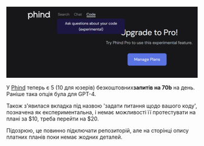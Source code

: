 <!--
date: 2024-04-06T10:08:30
photo: ![Photo](2024-04-06-10-08-30.jpg)


-->

![Photo](2024-04-06-10-08-30.jpg)

У [Phind](https://www.phind.com/)  теперь є 5 (10 для юзерів) безкоштовних**запитів на 70b**  на день. Раніше така опція була для GPT-4. 

Також з'явилася вкладка під назвою 'задати питання щодо вашого коду', позначена як експериментальна, і немає можливості її протестувати на плані за $10, треба перейти на $20. 

Підозрюю, це повинно підключати репозиторій, але на сторінці опису платних планів поки немає жодних деталей.